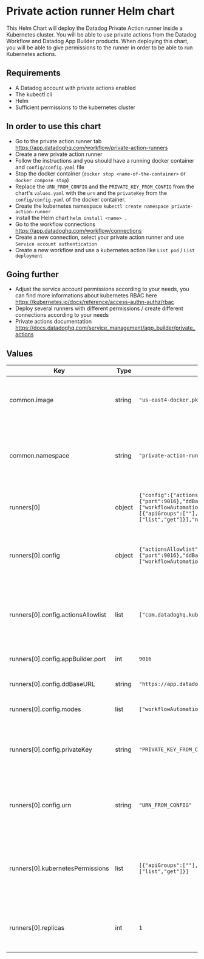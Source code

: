 # Private action runner Helm chart

This Helm Chart will deploy the Datadog Private Action runner inside a Kubernetes cluster.
You will be able to use private actions from the Datadog Workflow and Datadog App Builder products.
When deploying this chart, you will be able to give permissions to the runner in order to be able to run Kubernetes actions.

## Requirements
* A Datadog account with private actions enabled
* The kubectl cli
* Helm
* Sufficient permissions to the kubernetes cluster

## In order to use this chart

* Go to the private action runner tab https://app.datadoghq.com/workflow/private-action-runners
* Create a new private action runner
* Follow the instructions and you should have a running docker container and `config/config.yaml` file
* Stop the docker container (`docker stop <name-of-the-container>` or `docker compose stop`)
* Replace the `URN_FROM_CONFIG` and the `PRIVATE_KEY_FROM_CONFIG` from the chart's `values.yaml` with the `urn` and the `privateKey` from the `config/config.yaml` of the docker container.
* Create the kubernetes namespace `kubectl create namespace private-action-runner`
* Install the Helm chart `helm install <name> .`
* Go to the workflow connections https://app.datadoghq.com/workflow/connections
* Create a new connection, select your private action runner and use `Service account authentication`
* Create a new workflow and use a kubernetes action like `List pod` / `List deployment`

## Going further
* Adjust the service account permissions according to your needs, you can find more informations about kubernetes RBAC here https://kubernetes.io/docs/reference/access-authn-authz/rbac
* Deploy several runners with different permissions / create different connections according to your needs
* Private actions documentation https://docs.datadoghq.com/service_management/app_builder/private_actions

## Values

| Key | Type | Default | Description |
|-----|------|---------|-------------|
| common.image | string | `"us-east4-docker.pkg.dev/datadog-sandbox/apps-on-prem/onprem-runner:v0.0.1-alpha22"` | Current Datadog Private Action Runner image |
| common.namespace | string | `"private-action-runner"` | The namespace where the Datadog Private Action Runner will be deployed |
| runners[0] | object | `{"config":{"actionsAllowlist":["com.datadoghq.kubernetes.core.listPod"],"appBuilder":{"port":9016},"ddBaseURL":"https://app.datadoghq.com","modes":["workflowAutomation","appBuilder"],"privateKey":"PRIVATE_KEY_FROM_CONFIG","urn":"URN_FROM_CONFIG"},"kubernetesPermissions":[{"apiGroups":[""],"resources":["pods"],"verbs":["list","get"]},{"apiGroups":["apps"],"resources":["deployments"],"verbs":["list","get"]}],"name":"default","replicas":1}` | Name of the Datadog Private Action Runner |
| runners[0].config | object | `{"actionsAllowlist":["com.datadoghq.kubernetes.core.listPod"],"appBuilder":{"port":9016},"ddBaseURL":"https://app.datadoghq.com","modes":["workflowAutomation","appBuilder"],"privateKey":"PRIVATE_KEY_FROM_CONFIG","urn":"URN_FROM_CONFIG"}` | This is the configuration for the Datadog Private Action Runner |
| runners[0].config.actionsAllowlist | list | `["com.datadoghq.kubernetes.core.listPod"]` | List of actions that the Datadog Private Action Runner is allowed to execute |
| runners[0].config.appBuilder.port | int | `9016` | Required port for App Builder Mode |
| runners[0].config.ddBaseURL | string | `"https://app.datadoghq.com"` | The base URL of the Datadog |
| runners[0].config.modes | list | `["workflowAutomation","appBuilder"]` | Modes that the runner can run in |
| runners[0].config.privateKey | string | `"PRIVATE_KEY_FROM_CONFIG"` | User to specify the runner's privateKey from the enrollment page |
| runners[0].config.urn | string | `"URN_FROM_CONFIG"` | User to specify the runner's URN from the enrollment page |
| runners[0].kubernetesPermissions | list | `[{"apiGroups":[""],"resources":["pods"],"verbs":["list","get"]},{"apiGroups":["apps"],"resources":["deployments"],"verbs":["list","get"]}]` | List of Kubernetes permissions that the Datadog Private Action Runner will have |
| runners[0].replicas | int | `1` | Number of instances of Datadog Private Action Runner |